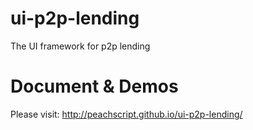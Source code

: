 # ui-p2p-lending
 The UI framework for p2p lending

# Document & Demos
 Please visit: http://peachscript.github.io/ui-p2p-lending/
